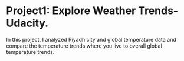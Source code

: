 # Project1: Explore Weather Trends- Udacity.
In this project, I analyzed Riyadh city and global temperature data and compare the temperature trends where you live to overall global temperature trends.
